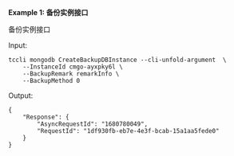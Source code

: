 **Example 1: 备份实例接口**

备份实例接口

Input: 

```
tccli mongodb CreateBackupDBInstance --cli-unfold-argument  \
    --InstanceId cmgo-ayxpky6l \
    --BackupRemark remarkInfo \
    --BackupMethod 0
```

Output: 
```
{
    "Response": {
        "AsyncRequestId": "1680780049",
        "RequestId": "1df930fb-eb7e-4e3f-bcab-15a1aa5fede0"
    }
}
```

